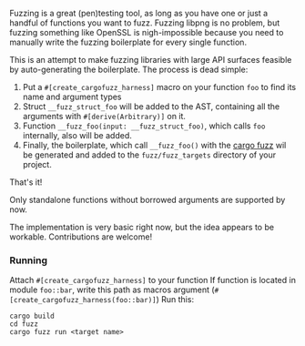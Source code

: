 Fuzzing is a great (pen)testing tool, as long as you have one or just a handful of functions you want to fuzz. Fuzzing libpng is no problem, but fuzzing something like OpenSSL is nigh-impossible because you need to manually write the fuzzing boilerplate for every single function.

This is an attempt to make fuzzing libraries with large API surfaces feasible by auto-generating the boilerplate. The process is dead simple:

1. Put a `#[create_cargofuzz_harness]` macro on your function `foo` to find its name and argument types
2. Struct `__fuzz_struct_foo` will be added to the AST, containing all the arguments with `#[derive(Arbitrary)]` on it.
3. Function `__fuzz_foo(input: __fuzz_struct_foo)`, which calls `foo` internally, also will be added.
2. Finally, the boilerplate, which call `__fuzz_foo()` with the [cargo fuzz](https://github.com/rust-fuzz/cargo-fuzz) wil be generated and added to the `fuzz/fuzz_targets` directory of your project.

That's it!

Only standalone functions without borrowed arguments are supported by now.

The implementation is very basic right now, but the idea appears to be workable. Contributions are welcome!

### Running
Attach `#[create_cargofuzz_harness]` to your function
If function is located in module `foo::bar`, write this path as macros argument (`#[create_cargofuzz_harness(foo::bar)]`)
Run this:
```Shell
cargo build
cd fuzz
cargo fuzz run <target name>
```
